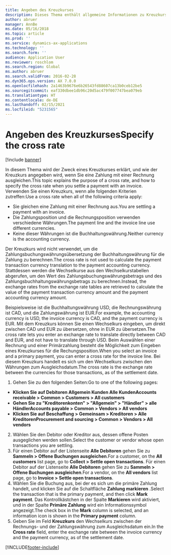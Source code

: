 ```yaml
---
title: Angeben des Kreuzkurses
description: Dieses Thema enthält allgemeine Informationen zu Kreuzkurse in Microsoft Dynamics 365 Finance.
author: abruer
manager: AnnBe
ms.date: 05/16/2018
ms.topic: article
ms.prod: ''
ms.service: dynamics-ax-applications
ms.technology: ''
ms.search.form: ''
audience: Application User
ms.reviewer: roschlom
ms.search.region: Global
ms.author: abruer
ms.search.validFrom: 2016-02-28
ms.dyn365.ops.version: AX 7.0.0
ms.openlocfilehash: 2a1463b9676e6b26543fd88607ca13b0ceb12be5
ms.sourcegitcommit: eaf330dbee1db96c20d5ac479f007747bea079eb
ms.translationtype: HT
ms.contentlocale: de-DE
ms.lasthandoff: 02/15/2021
ms.locfileid: "5231565"
---
```

# <a name="specify-the-cross-rate"></a><span data-ttu-id="68e9e-103">Angeben des Kreuzkurses</span><span class="sxs-lookup"><span data-stu-id="68e9e-103">Specify the cross rate</span></span>

[!include [banner](../includes/banner.md)]

<span data-ttu-id="68e9e-104">In diesem Thema wird der Zweck eines Kreuzkurses erklärt, und wie der Kreuzkurs angegeben wird, wenn Sie eine Zahlung mit einer Rechnung ausgleichen.</span><span class="sxs-lookup"><span data-stu-id="68e9e-104">This topic explains the purpose of a cross rate, and how to specify the cross rate when you settle a payment with an invoice.</span></span> <span data-ttu-id="68e9e-105">Verwenden Sie einen Kreuzkurs, wenn alle folgenden Kriterien zutreffen:</span><span class="sxs-lookup"><span data-stu-id="68e9e-105">Use a cross rate when all of the following criteria apply:</span></span> 
-   <span data-ttu-id="68e9e-106">Sie gleichen eine Zahlung mit einer Rechnung aus.</span><span class="sxs-lookup"><span data-stu-id="68e9e-106">You are settling a payment with an invoice.</span></span> 
-   <span data-ttu-id="68e9e-107">Die Zahlungsposition und die Rechnungsposition verwenden verschiedene Währungen.</span><span class="sxs-lookup"><span data-stu-id="68e9e-107">The payment line and the invoice line use different currencies.</span></span> 
-   <span data-ttu-id="68e9e-108">Keine dieser Währungen ist die Buchhaltungswährung.</span><span class="sxs-lookup"><span data-stu-id="68e9e-108">Neither currency is the accounting currency.</span></span> 

<span data-ttu-id="68e9e-109">Der Kreuzkurs wird nicht verwendet, um die Zahlungsbuchungswährungsübersetzung der Buchhaltungswährung für die Zahlung zu berechnen.</span><span class="sxs-lookup"><span data-stu-id="68e9e-109">The cross rate is not used to calculate the payment transaction currency translation to the payment accounting currency.</span></span> <span data-ttu-id="68e9e-110">Stattdessen werden die Wechselkurse aus den Wechselkurstabellen abgerufen, um den Wert des Zahlungsbuchungswährungsbetrags und des Zahlungsbuchhaltungswährungsbetrags zu berechnen.</span><span class="sxs-lookup"><span data-stu-id="68e9e-110">Instead, the exchange rates from the exchange rate tables are retrieved to calculate the value of the payment transaction currency amount and the payment accounting currency amount.</span></span> 

<span data-ttu-id="68e9e-111">Beispielsweise ist die Buchhaltungswährung USD, die Rechnungswährung ist CAD, und die Zahlungswährung ist EUR.</span><span class="sxs-lookup"><span data-stu-id="68e9e-111">For example, the accounting currency is USD, the invoice currency is CAD, and the payment currency is EUR.</span></span> <span data-ttu-id="68e9e-112">Mit dem Kreuzkurs können Sie einen Wechselkurs eingeben, um direkt zwischen CAD und EUR zu übersetzen, ohne in EUR zu übersetzen.</span><span class="sxs-lookup"><span data-stu-id="68e9e-112">The cross rate lets you enter an exchange rate to translate directly between CAD and EUR, and not have to translate through USD.</span></span> <span data-ttu-id="68e9e-113">Beim Auswählen einer Rechnung und einer Primärzahlung besteht die Möglichkeit zum Eingeben eines Kreuzkurses für die Rechungsposition.</span><span class="sxs-lookup"><span data-stu-id="68e9e-113">When you select an invoice and a primary payment, you can enter a cross rate for the invoice line.</span></span> <span data-ttu-id="68e9e-114">Bei diesem Kreuzkurs handelt es sich um den Wechselkurs zwischen den Währungen zum Ausgleichsdatum.</span><span class="sxs-lookup"><span data-stu-id="68e9e-114">The cross rate is the exchange rate between the currencies for those transactions, as of the settlement date.</span></span>

1.  <span data-ttu-id="68e9e-115">Gehen Sie zu den folgenden Seiten:</span><span class="sxs-lookup"><span data-stu-id="68e9e-115">Go to one of the following pages:</span></span>
- <span data-ttu-id="68e9e-116">**Klicken Sie auf Debitoren  Allgemein  Kunden  Alle Kunden**</span><span class="sxs-lookup"><span data-stu-id="68e9e-116">**Accounts receivable > Common > Customers > All customers**</span></span> 
- <span data-ttu-id="68e9e-117">**Gehen Sie zu "Kreditorenkonten" > "Allgemein" > "Händler" > alle Händler**</span><span class="sxs-lookup"><span data-stu-id="68e9e-117">**Accounts payable > Common > Vendors > All vendors**</span></span> 
- <span data-ttu-id="68e9e-118">**Klicken Sie auf Beschaffung > Gemeinsam > Kreditoren > Alle Kreditoren**</span><span class="sxs-lookup"><span data-stu-id="68e9e-118">**Procurement and sourcing > Common > Vendors > All vendors**</span></span>
2.  <span data-ttu-id="68e9e-119">Wählen Sie den Debitor oder Kreditor aus, dessen offene Posten ausgeglichen werden sollen.</span><span class="sxs-lookup"><span data-stu-id="68e9e-119">Select the customer or vendor whose open transactions you are settling.</span></span> 
3.  <span data-ttu-id="68e9e-120">Für einen Debitor auf der Listenseite **Alle Debitoren** gehen Sie zu **Sammeln > Offene Buchungen ausgleichen**.</span><span class="sxs-lookup"><span data-stu-id="68e9e-120">For a customer, on the **All customers** list page, go to **Collect > Settle open transactions**.</span></span> <span data-ttu-id="68e9e-121">Für einen Debitor auf der Listenseite **Alle Debitoren** gehen Sie zu **Sammeln > Offene Buchungen ausgleichen**.</span><span class="sxs-lookup"><span data-stu-id="68e9e-121">For a vendor, on the **All vendors** list page, go to **Invoice > Settle open transactions**.</span></span> 
4.  <span data-ttu-id="68e9e-122">Wählen Sie die Buchung aus, bei der es sich um die primäre Zahlung handelt, und klicken Sie auf die Schaltfläche **Zahlung markieren** .</span><span class="sxs-lookup"><span data-stu-id="68e9e-122">Select the transaction that is the primary payment, and then click **Mark payment**.</span></span> <span data-ttu-id="68e9e-123">Das Kontrollkästchen in der Spalte **Markieren** wird aktiviert, und in der Spalte **Primäre Zahlung** wird ein Informationssymbol angezeigt.</span><span class="sxs-lookup"><span data-stu-id="68e9e-123">The check box in the **Mark** column is selected, and an information icon is shown in the **Primary payment** column.</span></span> 
5.  <span data-ttu-id="68e9e-124">Geben Sie im Feld **Kreuzkurs** den Wechselkurs zwischen der Rechnungs- und der Zahlungswährung zum Ausgleichsdatum ein.</span><span class="sxs-lookup"><span data-stu-id="68e9e-124">In the **Cross rate** field, enter the exchange rate between the invoice currency and the payment currency, as of the settlement date.</span></span> 


[!INCLUDE[footer-include](../../includes/footer-banner.md)]